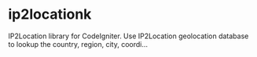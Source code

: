 # ip2locationk
IP2Location library for CodeIgniter. Use IP2Location geolocation database to lookup the country, region, city, coordi…
